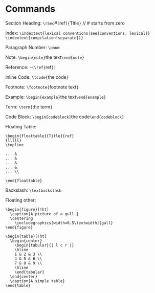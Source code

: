 # Commands

Section Heading:	`\rSec`#`[`ref`]{`Title`}` // # starts from zero

Index: `\indextext{lexical conventions|see{conventions, lexical}}`
`\indextext{compilation!separate|)}`

Paragraph Number:	`\pnum`

Note:	`\begin{note}`the text`\end{note}`

Reference:	`~(\ref{`ref`})`

Inline Code:	`\tcode{`the code`}`

Footnote:	`\footnote{`footnote text`}`

Example:	`\begin{example}`the text`\end{example}`

Term:	`\term{`the term`}`

Code Block:	`\begin{codeblock}`the code`\end{codeblock}`

Floating Table:

	\begin{floattable}{Title}{ref}
	{lllll}
	\topline

	... &
	... &
	... &
	... &
	... \\

	\end{floattable}


Backslash: `\textbackslash`

Floating other:

	\begin{figure}[!ht]
	  \caption{A picture of a gull.}
	  \centering
	    \includegraphics[width=0.5\textwidth]{gull}
	\end{figure}

	\begin{table}[!ht]
	  \begin{center}
	    \begin{tabular}{| l c r |}
	    \hline
	    1 & 2 & 3 \\
	    4 & 5 & 6 \\
	    7 & 8 & 9 \\
	    \hline
	    \end{tabular}
	  \end{center}
	  \caption{A simple table}
	\end{table}
